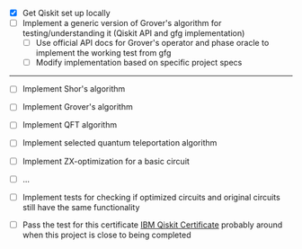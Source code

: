 - [x] Get Qiskit set up locally
- [ ] Implement a generic version of Grover's algorithm for testing/understanding it (Qiskit API and gfg implementation)
  - [ ] Use official API docs for Grover's operator and phase oracle to implement the working test from gfg
  - [ ] Modify implementation based on specific project specs

-----------------------------------------------

- [ ] Implement Shor's algorithm
- [ ] Implement Grover's algorithm
- [ ] Implement QFT algorithm
- [ ] Implement selected quantum teleportation algorithm
- [ ] Implement ZX-optimization for a basic circuit
- [ ] ...
- [ ] Implement tests for checking if optimized circuits and original circuits still have the same functionality

- [ ] Pass the test for this certificate [IBM Qiskit Certificate](https://www.ibm.com/training/certification/ibm-certified-associate-developer-quantum-computation-using-qiskit-v02x-C0010300) probably around when this project
is close to being completed

